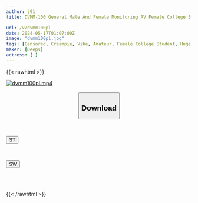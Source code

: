 ```yaml
---
author: j91
title: DVMM-100 General Male And Female Monitoring AV Female College Students Only! Domino Toppling Challenge With A Fixed Vibrator! If You Can Endure The Pleasure And Clear The Game Within The Time Limit, You Will Receive A Prize Of 1 Million Yen! The Vibrator Doesn't Stop Undulating And I Can't Help But Cum Repeatedly And My Time Is Over! A Big Dick Is Immediately Fucked In A Punishment Game To The JD Pussy Whose Sensitivity Has Increased! Immediate Knockdown...

url: /v/dvmm100pl
date: 2024-05-17T01:07:00Z
image: "dvmm100pl.jpg"
tags: [Censored, Creampie, Vibe, Amateur, Female College Student, Huge Cock	]
maker: [Deeps]
actress: [ ]
---
```



{{< rawhtml >}}

<div class="video" data-videoid="92dbz1qPaRUaX3x">
    <a href="javascript:;">
        <img src="/v/dvmm100pl/dvmm100pl.jpg" width="WIDTH" height="HEIGHT" alt="dvmm100pl.mp4" loading="lazy">
    </a>
</div>

<script type="text/javascript" src="https://j91.asia/asset/on-demand-st.js"></script>

<br>
  <link rel="stylesheet" href="https://j91.asia/asset/bs5.css">
  
  <center>
  <button class="btn btn-primary" type="button" data-bs-toggle="collapse" data-bs-target=".multi-collapse" aria-expanded="false" aria-controls="multiCollapseExample1 multiCollapseExample2"><h2>Download</h2></button></center>
</p>
<div class="row">
  <div class="col">
    <div class="collapse multi-collapse" id="multiCollapseExample1">
      <div class="card card-body">
	      	      <br>
<div class="buttons">  
<p><a href="/v/dvmm100pl/st.html" target="_blank"><button class="btn-hover color-3"><i class="fa fa-download"></i> ST</button></a></p></div>
    </div>
  </div>
</div>
  <div class="col">
    <div class="collapse multi-collapse" id="multiCollapseExample2">
      <div class="card card-body">
	      <br>
<div class="buttons">
<p><a href="/v/dvmm100pl/sw.html" target="_blank"><button class="btn-hover color-2"><i class="fa fa-download"></i> SW</button></a></p></div>
<br><br>
      </div>
    </div>
  </div>
</div>

{{< /rawhtml >}}